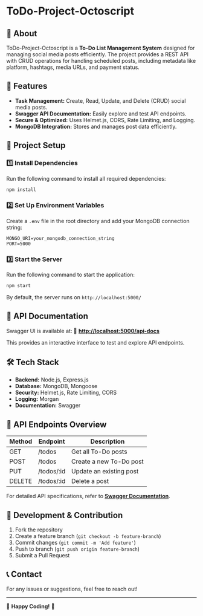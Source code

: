 # ToDo-Project-Octoscript

## 📌 About
ToDo-Project-Octoscript is a **To-Do List Management System** designed for managing social media posts efficiently. The project provides a REST API with CRUD operations for handling scheduled posts, including metadata like platform, hashtags, media URLs, and payment status.

## 🚀 Features
- **Task Management:** Create, Read, Update, and Delete (CRUD) social media posts.
- **Swagger API Documentation:** Easily explore and test API endpoints.
- **Secure & Optimized:** Uses Helmet.js, CORS, Rate Limiting, and Logging.
- **MongoDB Integration:** Stores and manages post data efficiently.

## 📂 Project Setup
### 1️⃣ Install Dependencies
Run the following command to install all required dependencies:
```sh
npm install
```

### 2️⃣ Set Up Environment Variables
Create a `.env` file in the root directory and add your MongoDB connection string:
```env
MONGO_URI=your_mongodb_connection_string
PORT=5000
```

### 3️⃣ Start the Server
Run the following command to start the application:
```sh
npm start
```
By default, the server runs on `http://localhost:5000/`

## 📖 API Documentation
Swagger UI is available at:
🔗 **[http://localhost:5000/api-docs](http://localhost:5000/api-docs)**

This provides an interactive interface to test and explore API endpoints.

## 🛠 Tech Stack
- **Backend:** Node.js, Express.js
- **Database:** MongoDB, Mongoose
- **Security:** Helmet.js, Rate Limiting, CORS
- **Logging:** Morgan
- **Documentation:** Swagger

## 📜 API Endpoints Overview
| Method | Endpoint      | Description                |
|--------|-------------|----------------------------|
| GET    | /todos      | Get all To-Do posts       |
| POST   | /todos      | Create a new To-Do post   |
| PUT    | /todos/:id  | Update an existing post   |
| DELETE | /todos/:id  | Delete a post            |

For detailed API specifications, refer to **[Swagger Documentation](http://localhost:5000/api-docs)**.

## 🔧 Development & Contribution
1. Fork the repository
2. Create a feature branch (`git checkout -b feature-branch`)
3. Commit changes (`git commit -m 'Add feature'`)
4. Push to branch (`git push origin feature-branch`)
5. Submit a Pull Request

## 📞 Contact
For any issues or suggestions, feel free to reach out!

---
🚀 **Happy Coding!** 🚀

